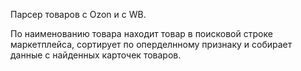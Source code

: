 Парсер товаров с Ozon и c WB.

По наименованию товара находит товар в поисковой строке маркетплейса, сортирует по оперделнному признаку
и собирает данные с найденных карточек товаров.
